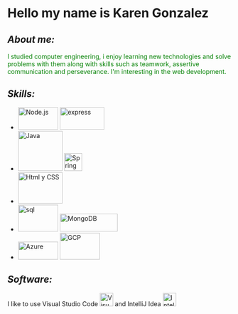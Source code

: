 <!--
**KarenGlezMejia/KarenGlezMejia** is a ✨ _special_ ✨ repository because its `README.md` (this file) appears on your GitHub profile.

Here are some ideas to get you started:

- 🔭 I’m currently working on ...
- 🌱 I’m currently learning ...
- 👯 I’m looking to collaborate on ...
- 🤔 I’m looking for help with ...
- 💬 Ask me about ...
- 📫 How to reach me: ...
- 😄 Pronouns: ...
- ⚡ Fun fact: ...
-->
# **Hello my name is Karen Gonzalez** 
    
## *About me:*

<p style="color:green">I studied computer engineering, i enjoy learning new technologies
and solve problems with them along
with skills such as teamwork,
assertive communication and
perseverance. I'm interesting in the
web development.</p>

## *Skills:* 

<ul> 
    <li> 
        <img src="https://upload.wikimedia.org/wikipedia/commons/thumb/d/d9/Node.js_logo.svg/1280px-Node.js_logo.svg.png" alt="Node.js" width="90" height="50" title="Node">
        <img src="https://e7.pngegg.com/pngimages/925/447/png-clipart-express-js-node-js-javascript-mongodb-node-js-text-trademark.png" alt="express" width="100" height="50" title="express">
    </li>
    <li>
        <img src = "https://brandslogos.com/wp-content/uploads/images/large/java-logo-1.png" alt="Java" width="100" height="90" title="Java">
        <img src ="https://www.pngmart.com/files/21/Spring-Logo-PNG-HD-Isolated.png" alt="Spring" wight="90" height="40" title="Spring">
    </li>
    <li>
        <img src ="https://julioruiz.cl/media/2015/01/HTML5-CSS31-1.png" alt="Html y CSS" width="100" height="70" title="html y css">
    </li>
    <li>
        <img src="https://blog.desafiolatam.com/wp-content/uploads/2018/05/sql-logo.png" alt="sql" width="90" height="60" title ="sql">
        <img src="https://upload.wikimedia.org/wikipedia/commons/thumb/9/93/MongoDB_Logo.svg/2560px-MongoDB_Logo.svg.png" alt="MongoDB" width="130" height="40" title="MongoDB">
    </li>
    <li>
        <img src="https://upload.wikimedia.org/wikipedia/commons/thumb/a/a8/Microsoft_Azure_Logo.svg/1200px-Microsoft_Azure_Logo.svg.png" alt="Azure" width="90" height="40">
        <img class="gcp" src="https://logodownload.org/wp-content/uploads/2021/06/google-cloud-logo-1.png" alt="GCP" width="90" height="60" title="GCP">
    </li>
</ul>

## *Software:*

I like to use Visual Studio Code <img src="https://upload.wikimedia.org/wikipedia/commons/thumb/9/9a/Visual_Studio_Code_1.35_icon.svg/2048px-Visual_Studio_Code_1.35_icon.svg.png" alt="Visual Studio Code" width="30" height="30" title="VSC"> and IntelliJ Idea <img src="https://upload.wikimedia.org/wikipedia/commons/thumb/9/9c/IntelliJ_IDEA_Icon.svg/800px-IntelliJ_IDEA_Icon.svg.png" alt="IntellijIdea" width="30" height="30"> 


